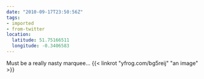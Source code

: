 ```yaml
---
date: "2010-09-17T23:50:56Z"
tags:
- imported
- from-twitter
location:
  latitude: 51.75166511
  longitude: -0.3406583
---
```

Must be a really nasty marquee… {{< linkrot "yfrog.com/bg5reij" "an image" >}}
